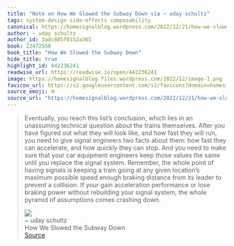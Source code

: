 ```yaml
---
title: "Note on How We Slowed the Subway Down via ~ uday schultz"
tags: system-design side-effects composability
canonical: https://homesignalblog.wordpress.com/2022/12/21/how-we-slowed-the-subway-down/
author: ~ uday schultz
author_id: 3adc805f0152a365
book: 22472550
book_title: "How We Slowed the Subway Down"
hide_title: true
highlight_id: 442236241
readwise_url: https://readwise.io/open/442236241
image: https://homesignalblog.files.wordpress.com/2022/12/image-1.png
favicon_url: https://s2.googleusercontent.com/s2/favicons?domain=homesignalblog.wordpress.com
source_emoji: 🌐
source_url: "https://homesignalblog.wordpress.com/2022/12/21/how-we-slowed-the-subway-down/#:~:text=Eventually%2C%20you%20reach,comes%20crashing%20down."
---
```


> Eventually, you reach this list’s conclusion, which lies in an unassuming technical question about the trains themselves. After you have figured out what they will look like, and how fast they will run, you need to give signal engineers two facts about them: how fast they can accelerate, and how quickly they can stop. And you need to make sure that your car equipment engineers keep those values the same until you replace the signal system. Remember, the whole point of having signals is keeping a train going at any given location’s maximum possible speed enough braking distance from its leader to prevent a collision. If your gain acceleration performance or lose braking power without rebuilding your signal system, the whole pyramid of assumptions comes crashing down.
> <div class="quoteback-footer"><div class="quoteback-avatar"><img class="mini-favicon" src="https://s2.googleusercontent.com/s2/favicons?domain=homesignalblog.wordpress.com"></div><div class="quoteback-metadata"><div class="metadata-inner"><span style="display:none">FROM:</span><div aria-label="~ uday schultz" class="quoteback-author"> ~ uday schultz</div><div aria-label="How We Slowed the Subway Down" class="quoteback-title"> How We Slowed the Subway Down</div></div></div><div class="quoteback-backlink"><a target="_blank" aria-label="go to the full text of this quotation" rel="noopener" href="https://homesignalblog.wordpress.com/2022/12/21/how-we-slowed-the-subway-down/#:~:text=Eventually%2C%20you%20reach,comes%20crashing%20down." class="quoteback-arrow"> Source</a></div></div>